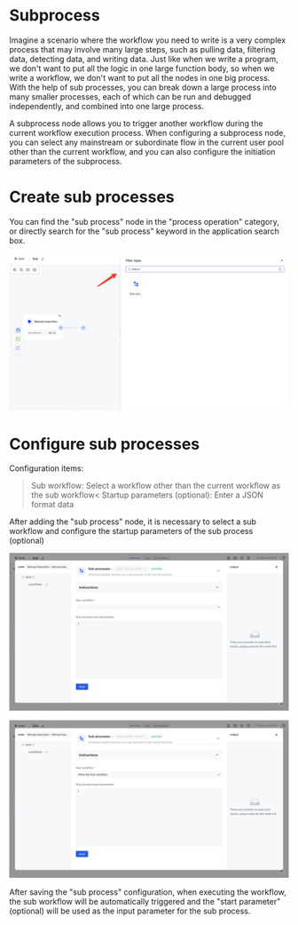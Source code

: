 # Subprocess

Imagine a scenario where the workflow you need to write is a very complex process that may involve many large steps, such as pulling data, filtering data, detecting data, and writing data. Just like when we write a program, we don't want to put all the logic in one large function body, so when we write a workflow, we don't want to put all the nodes in one big process. With the help of sub processes, you can break down a large process into many smaller processes, each of which can be run and debugged independently, and combined into one large process.

A subprocess node allows you to trigger another workflow during the current workflow execution process. When configuring a subprocess node, you can select any mainstream or subordinate flow in the current user pool other than the current workflow, and you can also configure the initiation parameters of the subprocess.

# Create sub processes

You can find the "sub process" node in the "process operation" category, or directly search for the "sub process" keyword in the application search box.

![](../static/EMOIbhzH9ooC8hxrJTsc43xKn6c.png)

# Configure sub processes

Configuration items:

> Sub workflow: Select a workflow other than the current workflow as the sub workflow< Startup parameters (optional): Enter a JSON format data

After adding the "sub process" node, it is necessary to select a sub workflow and configure the startup parameters of the sub process (optional)

![](../static/CeDobZMhKoUV3zxASHycjIv2nXb.png)

![](../static/UCLjb3CrBo1MQXxT20scgjUOnPd.png)

After saving the "sub process" configuration, when executing the workflow, the sub workflow will be automatically triggered and the "start parameter" (optional) will be used as the input parameter for the sub process.
